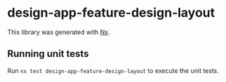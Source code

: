 # design-app-feature-design-layout

This library was generated with [Nx](https://nx.dev).

## Running unit tests

Run `nx test design-app-feature-design-layout` to execute the unit tests.
